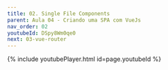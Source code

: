 ```yaml
---
title: 02. Single File Components
parent: Aula 04 - Criando uma SPA com VueJs
nav_order: 02
youtubeId: DSpy8Wm0qe0
next: 03-vue-router
---
```


{% include youtubePlayer.html id=page.youtubeId %}
